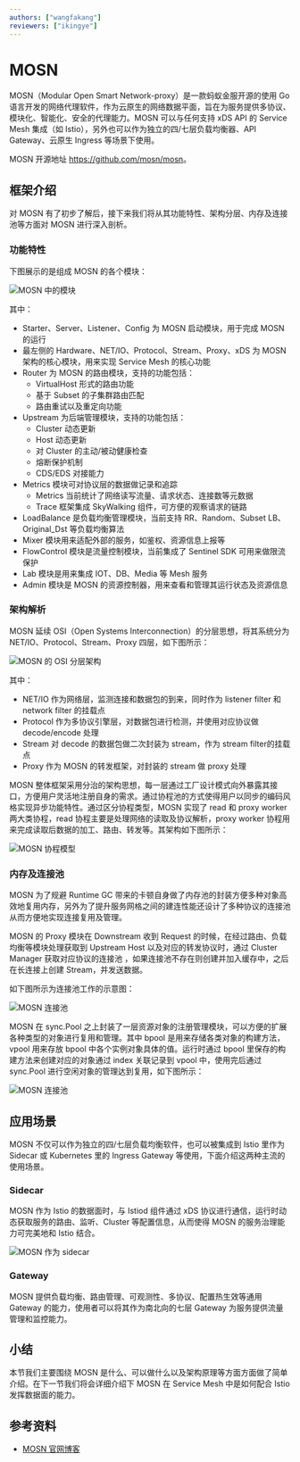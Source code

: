 ```yaml
---
authors: ["wangfakang"]
reviewers: ["ikingye"]
---
```


# MOSN

MOSN（Modular Open Smart Network-proxy）是一款蚂蚁金服开源的使用 Go 语言开发的网络代理软件，作为云原生的网络数据平面，旨在为服务提供多协议、模块化、智能化、安全的代理能力。MOSN 可以与任何支持 xDS API 的 Service Mesh 集成（如 Istio），另外也可以作为独立的四/七层负载均衡器、API Gateway、云原生 Ingress 等场景下使用。

MOSN 开源地址 <https://github.com/mosn/mosn>。

## 框架介绍

对 MOSN 有了初步了解后，接下来我们将从其功能特性、架构分层、内存及连接池等方面对 MOSN 进行深入剖析。

### 功能特性

下图展示的是组成 MOSN 的各个模块：

![MOSN 中的模块](../images/concepts-mosn-feature.png)

其中：

- Starter、Server、Listener、Config 为 MOSN 启动模块，用于完成 MOSN 的运行
- 最左侧的 Hardware、NET/IO、Protocol、Stream、Proxy、xDS 为 MOSN 架构的核心模块，用来实现 Service Mesh 的核心功能
- Router 为 MOSN 的路由模块，支持的功能包括：
  - VirtualHost 形式的路由功能
  - 基于 Subset 的子集群路由匹配
  - 路由重试以及重定向功能
- Upstream 为后端管理模块，支持的功能包括：
  - Cluster 动态更新
  - Host 动态更新
  - 对 Cluster 的主动/被动健康检查
  - 熔断保护机制
  - CDS/EDS 对接能力
- Metrics 模块可对协议层的数据做记录和追踪
  - Metrics 当前统计了网络读写流量、请求状态、连接数等元数据
  - Trace 框架集成 SkyWalking 组件，可方便的观察请求的链路 
- LoadBalance 是负载均衡管理模块，当前支持 RR、Random、Subset LB、Original_Dst 等负载均衡算法
- Mixer 模块用来适配外部的服务，如鉴权、资源信息上报等
- FlowControl 模块是流量控制模块，当前集成了 Sentinel SDK 可用来做限流保护
- Lab 模块是用来集成 IOT、DB、Media 等 Mesh 服务
- Admin 模块是 MOSN 的资源控制器，用来查看和管理其运行状态及资源信息

### 架构解析

MOSN 延续 OSI（Open Systems Interconnection）的分层思想，将其系统分为 NET/IO、Protocol、Stream、Proxy 四层，如下图所示：

![MOSN 的 OSI 分层架构](../images/concepts-mosn-arch.png)

其中：

- NET/IO 作为网络层，监测连接和数据包的到来，同时作为 listener filter 和 network filter 的挂载点
- Protocol 作为多协议引擎层，对数据包进行检测，并使用对应协议做 decode/encode 处理
- Stream 对 decode 的数据包做二次封装为 stream，作为 stream filter的挂载点
- Proxy 作为 MOSN 的转发框架，对封装的 stream 做 proxy 处理

MOSN 整体框架采用分治的架构思想，每一层通过工厂设计模式向外暴露其接口，方便用户灵活地注册自身的需求。通过协程池的方式使得用户以同步的编码风格实现异步功能特性。通过区分协程类型，MOSN 实现了 read 和 proxy worker 两大类协程，read 协程主要是处理网络的读取及协议解析，proxy worker 协程用来完成读取后数据的加工、路由、转发等。其架构如下图所示：

![MOSN 协程模型](../images/mosn-goroutine-model.jpg)

### 内存及连接池

MOSN 为了规避 Runtime GC 带来的卡顿自身做了内存池的封装方便多种对象高效地复用内存，另外为了提升服务网格之间的建连性能还设计了多种协议的连接池从而方便地实现连接复用及管理。

MOSN 的 Proxy 模块在 Downstream 收到 Request 的时候，在经过路由、负载均衡等模块处理获取到 Upstream Host 以及对应的转发协议时，通过 Cluster Manager 获取对应协议的连接池 ，如果连接池不存在则创建并加入缓存中，之后在长连接上创建 Stream，并发送数据。

如下图所示为连接池工作的示意图：

![MOSN 连接池](../images/concepts-mosn-connpool.png)

MOSN 在 sync.Pool 之上封装了一层资源对象的注册管理模块，可以方便的扩展各种类型的对象进行复用和管理。其中 bpool 是用来存储各类对象的构建方法，vpool 用来存放 bpool 中各个实例对象具体的值。运行时通过 bpool 里保存的构建方法来创建对应的对象通过 index 关联记录到 vpool 中，使用完后通过 sync.Pool 进行空闲对象的管理达到复用，如下图所示：

![MOSN 连接池](../images/concepts-mosn-mempool.png)

## 应用场景

MOSN 不仅可以作为独立的四/七层负载均衡软件，也可以被集成到 Istio 里作为 Sidecar 或 Kubernetes 里的 Ingress Gateway 等使用，下面介绍这两种主流的使用场景。

### Sidecar

MOSN 作为 Istio 的数据面时，与 Istiod 组件通过 xDS 协议进行通信，运行时动态获取服务的路由、监听、Cluster 等配置信息，从而使得 MOSN 的服务治理能力可完美地和 Istio 结合。

![MOSN 作为 sidecar](../images/mosn-istio.png)

### Gateway

MOSN 提供负载均衡、路由管理、可观测性、多协议、配置热生效等通用 Gateway 的能力，使用者可以将其作为南北向的七层 Gateway 为服务提供流量管理和监控能力。

## 小结

本节我们主要围绕 MOSN 是什么、可以做什么以及架构原理等方面方面做了简单介绍。在下一节我们将会详细介绍下 MOSN 在 Service Mesh 中是如何配合 Istio 发挥数据面的能力。

## 参考资料

- [MOSN 官网博客](https://mosn.io/zh/blog/code/)

